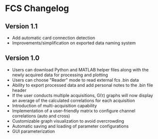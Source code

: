 # FCS Changelog

## Version 1.1
- Add automatic card connection detection
- Improvements/simplification on exported data naming system

## Version 1.0
- Users can download Python and MATLAB helper files along with the newly acquired data for processing and plotting
- Users can choose "Reader" mode to read external fcs .bin data
- Ability to export processed data and add personal notes to the .bin file header
- If the user conducts multiple acquisitions, G(τ) graphs will now display an average of the calculated correlations for each acquisition
- Introduction of multi-acquisition capability
- Implementation of a user-friendly matrix to configure channel correlations (auto and cross)
- Customizable graph visualization to avoid overcrowding
- Automatic saving and loading of parameter configurations
- GUI parameterization
